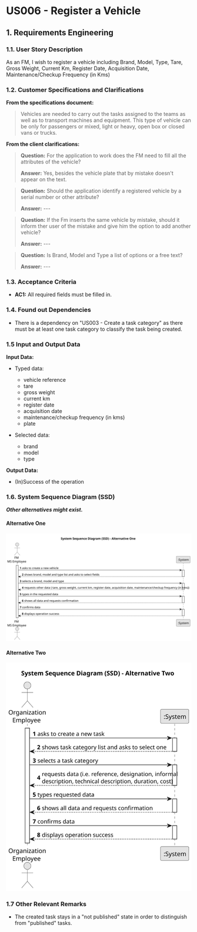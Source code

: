 # US006 - Register a Vehicle 

## 1. Requirements Engineering

### 1.1. User Story Description

As an FM, I wish to register a vehicle including Brand, Model, Type, Tare,
Gross Weight, Current Km, Register Date, Acquisition Date, Maintenance/Checkup Frequency (in Kms)

### 1.2. Customer Specifications and Clarifications 

**From the specifications document:**

>	Vehicles are needed to carry out the tasks assigned to the teams as well as to transport
machines and equipment. This type of vehicle can be only for passengers or mixed,
light or heavy, open box or closed vans or trucks.

**From the client clarifications:**

> **Question:** For the application to work does the FM need to fill all the attributes of the vehicle?
>
> **Answer:** Yes, besides the vehicle plate that by mistake doesn't appear on the text.

> **Question:** Should the application identify a registered vehicle by a serial number or other attribute?
>
> **Answer:** ---

> **Question:** If the Fm inserts the same vehicle by mistake, should it inform ther user of the mistake and give him the option to add another vehicle?
>
> **Answer:** ---

> **Question:** Is Brand, Model and Type a list of options or a free text?
> 
> **Answer:** ---
 
### 1.3. Acceptance Criteria

* **AC1:** All required fields must be filled in.

### 1.4. Found out Dependencies

* There is a dependency on "US003 - Create a task category" as there must be at least one task category to classify the task being created.

### 1.5 Input and Output Data

**Input Data:**

* Typed data:
    * vehicle reference
    * tare
    * gross weight
    * current km
    * register date
    * acquisition date
    * maintenance/checkup frequency (in kms)
    * plate

* Selected data:
    * brand
    * model
    * type

**Output Data:**

* (In)Success of the operation

### 1.6. System Sequence Diagram (SSD)

**_Other alternatives might exist._**

#### Alternative One

![System Sequence Diagram - Alternative One](svg/us006-system-sequence-diagram-alternative-one.svg)

#### Alternative Two

![System Sequence Diagram - Alternative Two](svg/us006-system-sequence-diagram-alternative-two.svg)

### 1.7 Other Relevant Remarks

* The created task stays in a "not published" state in order to distinguish from "published" tasks.